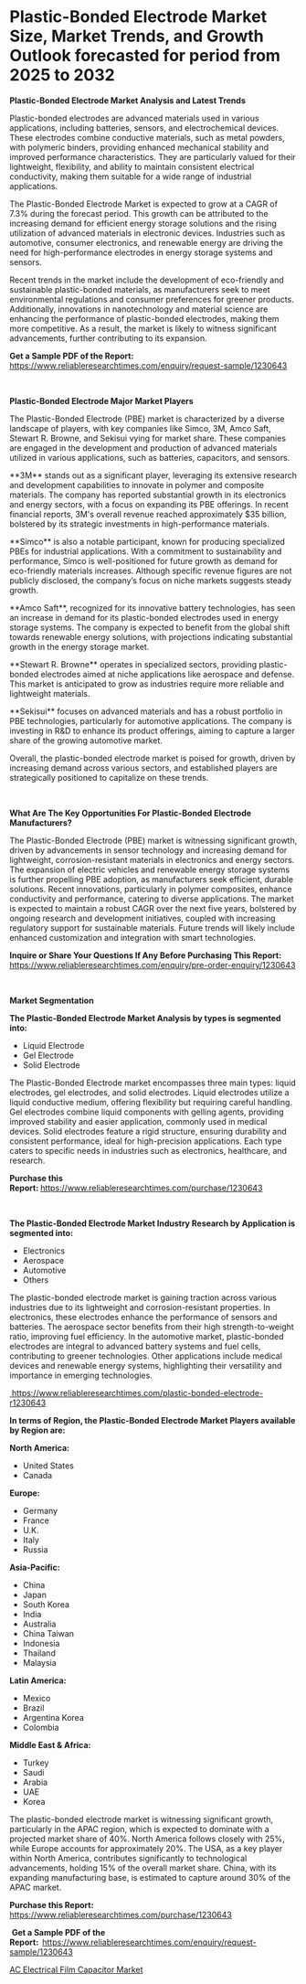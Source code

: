 <p><h1>Plastic-Bonded Electrode Market Size, Market Trends, and Growth Outlook forecasted for period from 2025 to 2032</h1></p><p><strong>Plastic-Bonded Electrode Market Analysis and Latest Trends</strong></p>
<p><p>Plastic-bonded electrodes are advanced materials used in various applications, including batteries, sensors, and electrochemical devices. These electrodes combine conductive materials, such as metal powders, with polymeric binders, providing enhanced mechanical stability and improved performance characteristics. They are particularly valued for their lightweight, flexibility, and ability to maintain consistent electrical conductivity, making them suitable for a wide range of industrial applications.</p><p>The Plastic-Bonded Electrode Market is expected to grow at a CAGR of 7.3% during the forecast period. This growth can be attributed to the increasing demand for efficient energy storage solutions and the rising utilization of advanced materials in electronic devices. Industries such as automotive, consumer electronics, and renewable energy are driving the need for high-performance electrodes in energy storage systems and sensors.</p><p>Recent trends in the market include the development of eco-friendly and sustainable plastic-bonded materials, as manufacturers seek to meet environmental regulations and consumer preferences for greener products. Additionally, innovations in nanotechnology and material science are enhancing the performance of plastic-bonded electrodes, making them more competitive. As a result, the market is likely to witness significant advancements, further contributing to its expansion.</p></p>
<p><strong>Get a Sample PDF of the Report:&nbsp;</strong> <a href="https://www.reliableresearchtimes.com/enquiry/request-sample/1230643?utm_campaign=2325&utm_medium=2&utm_source=Github&utm_content=ia&utm_term=13022025&utm_id=plastic-bonded-electrode">https://www.reliableresearchtimes.com/enquiry/request-sample/1230643</a></p>
<p>&nbsp;</p>
<p><strong>Plastic-Bonded Electrode Major Market Players</strong></p>
<p><p>The Plastic-Bonded Electrode (PBE) market is characterized by a diverse landscape of players, with key companies like Simco, 3M, Amco Saft, Stewart R. Browne, and Sekisui vying for market share. These companies are engaged in the development and production of advanced materials utilized in various applications, such as batteries, capacitors, and sensors.</p><p>**3M** stands out as a significant player, leveraging its extensive research and development capabilities to innovate in polymer and composite materials. The company has reported substantial growth in its electronics and energy sectors, with a focus on expanding its PBE offerings. In recent financial reports, 3M's overall revenue reached approximately $35 billion, bolstered by its strategic investments in high-performance materials.</p><p>**Simco** is also a notable participant, known for producing specialized PBEs for industrial applications. With a commitment to sustainability and performance, Simco is well-positioned for future growth as demand for eco-friendly materials increases. Although specific revenue figures are not publicly disclosed, the company’s focus on niche markets suggests steady growth.</p><p>**Amco Saft**, recognized for its innovative battery technologies, has seen an increase in demand for its plastic-bonded electrodes used in energy storage systems. The company is expected to benefit from the global shift towards renewable energy solutions, with projections indicating substantial growth in the energy storage market.</p><p>**Stewart R. Browne** operates in specialized sectors, providing plastic-bonded electrodes aimed at niche applications like aerospace and defense. This market is anticipated to grow as industries require more reliable and lightweight materials.</p><p>**Sekisui** focuses on advanced materials and has a robust portfolio in PBE technologies, particularly for automotive applications. The company is investing in R&D to enhance its product offerings, aiming to capture a larger share of the growing automotive market.</p><p>Overall, the plastic-bonded electrode market is poised for growth, driven by increasing demand across various sectors, and established players are strategically positioned to capitalize on these trends.</p></p>
<p>&nbsp;</p>
<p><strong>What Are The Key Opportunities For Plastic-Bonded Electrode Manufacturers?</strong></p>
<p><p>The Plastic-Bonded Electrode (PBE) market is witnessing significant growth, driven by advancements in sensor technology and increasing demand for lightweight, corrosion-resistant materials in electronics and energy sectors. The expansion of electric vehicles and renewable energy storage systems is further propelling PBE adoption, as manufacturers seek efficient, durable solutions. Recent innovations, particularly in polymer composites, enhance conductivity and performance, catering to diverse applications. The market is expected to maintain a robust CAGR over the next five years, bolstered by ongoing research and development initiatives, coupled with increasing regulatory support for sustainable materials. Future trends will likely include enhanced customization and integration with smart technologies.</p></p>
<p><strong>Inquire or Share Your Questions If Any Before Purchasing This Report:</strong> <a href="https://www.reliableresearchtimes.com/enquiry/pre-order-enquiry/1230643?utm_campaign=2325&utm_medium=2&utm_source=Github&utm_content=ia&utm_term=13022025&utm_id=plastic-bonded-electrode">https://www.reliableresearchtimes.com/enquiry/pre-order-enquiry/1230643</a></p>
<p>&nbsp;</p>
<p><strong>Market Segmentation</strong></p>
<p><strong>The Plastic-Bonded Electrode Market Analysis by types is segmented into:</strong></p>
<p><ul><li>Liquid Electrode</li><li>Gel Electrode</li><li>Solid Electrode</li></ul></p>
<p><p>The Plastic-Bonded Electrode market encompasses three main types: liquid electrodes, gel electrodes, and solid electrodes. Liquid electrodes utilize a liquid conductive medium, offering flexibility but requiring careful handling. Gel electrodes combine liquid components with gelling agents, providing improved stability and easier application, commonly used in medical devices. Solid electrodes feature a rigid structure, ensuring durability and consistent performance, ideal for high-precision applications. Each type caters to specific needs in industries such as electronics, healthcare, and research.</p></p>
<p><strong>Purchase this Report:&nbsp;</strong><a href="https://www.reliableresearchtimes.com/purchase/1230643?utm_campaign=2325&utm_medium=2&utm_source=Github&utm_content=ia&utm_term=13022025&utm_id=plastic-bonded-electrode">https://www.reliableresearchtimes.com/purchase/1230643</a></p>
<p>&nbsp;</p>
<p><strong>The Plastic-Bonded Electrode Market Industry Research by Application is segmented into:</strong></p>
<p><ul><li>Electronics</li><li>Aerospace</li><li>Automotive</li><li>Others</li></ul></p>
<p><p>The plastic-bonded electrode market is gaining traction across various industries due to its lightweight and corrosion-resistant properties. In electronics, these electrodes enhance the performance of sensors and batteries. The aerospace sector benefits from their high strength-to-weight ratio, improving fuel efficiency. In the automotive market, plastic-bonded electrodes are integral to advanced battery systems and fuel cells, contributing to greener technologies. Other applications include medical devices and renewable energy systems, highlighting their versatility and importance in emerging technologies.</p></p>
<p><a href="https://www.reliableresearchtimes.com/plastic-bonded-electrode-r1230643?utm_campaign=2325&utm_medium=2&utm_source=Github&utm_content=ia&utm_term=13022025&utm_id=plastic-bonded-electrode">&nbsp;https://www.reliableresearchtimes.com/plastic-bonded-electrode-r1230643</a></p>
<p><strong>In terms of Region, the Plastic-Bonded Electrode Market Players available by Region are:</strong></p>
<p>
    <p> <strong> North America: </strong>
        <ul>
            <li>United States</li>
            <li>Canada</li>
        </ul>
        </p> 
    <p> <strong> Europe: </strong>
        <ul>
            <li>Germany</li>
            <li>France</li>
            <li>U.K.</li>
            <li>Italy</li>
            <li>Russia</li>
        </ul>
        </p> 
    <p> <strong> Asia-Pacific: </strong>
        <ul>
            <li>China</li>
            <li>Japan</li>
            <li>South Korea</li>
            <li>India</li>
            <li>Australia</li>
            <li>China Taiwan</li>
            <li>Indonesia</li>
            <li>Thailand</li>
            <li>Malaysia</li>
        </ul>
        </p> 
    <p> <strong> Latin America: </strong>
        <ul>
            <li>Mexico</li>
            <li>Brazil</li>
            <li>Argentina Korea</li>
            <li>Colombia</li>
        </ul>
        </p> 
    <p> <strong> Middle East & Africa: </strong>
        <ul>
            <li>Turkey</li>
            <li>Saudi</li>
            <li>Arabia</li>
            <li>UAE</li>
            <li>Korea</li>
        </ul>
    </p>
    </p>
<p><p>The plastic-bonded electrode market is witnessing significant growth, particularly in the APAC region, which is expected to dominate with a projected market share of 40%. North America follows closely with 25%, while Europe accounts for approximately 20%. The USA, as a key player within North America, contributes significantly to technological advancements, holding 15% of the overall market share. China, with its expanding manufacturing base, is estimated to capture around 30% of the APAC market.</p></p>
<p><strong>Purchase this Report: </strong><a href="https://www.reliableresearchtimes.com/purchase/1230643?utm_campaign=2325&utm_medium=2&utm_source=Github&utm_content=ia&utm_term=13022025&utm_id=plastic-bonded-electrode">https://www.reliableresearchtimes.com/purchase/1230643</a></p>
<p>&nbsp;<strong>Get a Sample PDF of the Report:&nbsp;&nbsp;</strong><a href="https://www.reliableresearchtimes.com/enquiry/request-sample/1230643?utm_campaign=2325&utm_medium=2&utm_source=Github&utm_content=ia&utm_term=13022025&utm_id=plastic-bonded-electrode">https://www.reliableresearchtimes.com/enquiry/request-sample/1230643</a></p>
<p><strong></strong></p>
<p><p><a href="https://github.com/mayabungard8092/Market-Research-Report-List-1/blob/main/ac-electrical-film-capacitor-market.md?utm_campaign=2325&utm_medium=2&utm_source=Github&utm_content=ia&utm_term=13022025&utm_id=plastic-bonded-electrode">AC Electrical Film Capacitor Market</a></p></p>